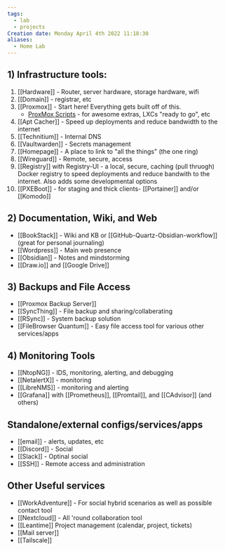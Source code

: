 ```yaml
---
tags:
  - lab
  - projects
Creation date: Monday April 4th 2022 11:18:30
aliases:
  - Home Lab
---
```

## 1) Infrastructure tools:
1) [[Hardware]] - Router, server hardware, storage hardware, wifi
2) [[Domain]] - registrar, etc
3) [[Proxmox]] - Start here! Everything gets built off of this.
	- [ProxMox Scripts](https://community-scripts.github.io/ProxmoxVE/scripts) - for awesome extras, LXCs "ready to go", etc
4) [[Apt Cacher]] - Speed up deployments and reduce bandwidth to the internet
5) [[Technitium]] - Internal DNS
6) [[Vaultwarden]] - Secrets management
7) [[Homepage]] - A place to link to "all the things" (the one ring)
8) [[Wireguard]] - Remote, secure, access
9) [[Registry]] with Registry-UI - a local, secure, caching (pull thruogh) Docker registry to speed deployments and reduce bandwith to the internet. Also adds some developmental options
10) [[PXEBoot]] - for staging and thick clients- [[Portainer]] and/or [[Komodo]]
## 2) Documentation, Wiki, and Web
- [[BookStack]] - Wiki and KB or [[GitHub-Quartz-Obsidian-workflow]] (great for personal journaling)
- [[Wordpress]] - Main web presence
- [[Obsidian]] - Notes and mindstorming
- [[Draw.io]] and [[Google Drive]]
## 3) Backups and File Access
- [[Proxmox Backup Server]]
- [[SyncThing]] - File backup and sharing/collaberating
- [[RSync]] - System backup solution
- [[FileBrowser Quantum]] - Easy file access tool for various other services/apps
## 4) Monitoring Tools
- [[NtopNG]] - IDS, monitoring, alerting, and debugging
- [[NetalertX]] - monitoring
- [[LibreNMS]] - monitoring and alerting
- [[Grafana]] with [[Prometheus]], [[Promtail]], and [[CAdvisor]] (and others)
## Standalone/external configs/services/apps
- [[email]] - alerts, updates, etc
- [[Discord]] - Social
- [[Slack]] - Optinal social
- [[SSH]] - Remote access and administration
## Other Useful services
- [[WorkAdventure]] - For social hybrid scenarios as well as possible contact tool
- [[Nextcloud]] - All 'round collaboration tool
- [[Leantime]] Project management (calendar, project, tickets)
- [[Mail server]]
- [[Tailscale]]